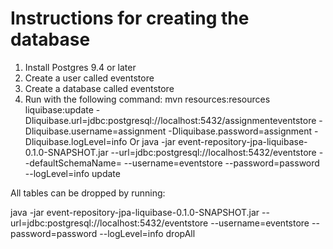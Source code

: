 # Instructions for creating the database

1. Install Postgres 9.4 or later
2. Create a user called eventstore
3. Create a database called eventstore
4. Run with the following command:
    mvn resources:resources liquibase:update -Dliquibase.url=jdbc:postgresql://localhost:5432/assignmenteventstore -Dliquibase.username=assignment -Dliquibase.password=assignment -Dliquibase.logLevel=info
   Or
    java -jar event-repository-jpa-liquibase-0.1.0-SNAPSHOT.jar --url=jdbc:postgresql://localhost:5432/eventstore --defaultSchemaName=<schema> --username=eventstore --password=password --logLevel=info update

All tables can be dropped by running:

java -jar event-repository-jpa-liquibase-0.1.0-SNAPSHOT.jar --url=jdbc:postgresql://localhost:5432/eventstore --username=eventstore --password=password --logLevel=info dropAll
